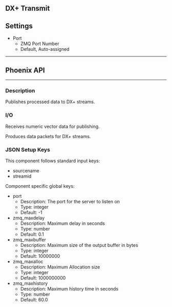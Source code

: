 ## DX+ Transmit
## Settings

- Port
    - ZMQ Port Number
    - Default, Auto-assigned
___
## Phoenix API
___
### Description

Publishes processed data to DX+ streams.

### I/O

Receives numeric vector data for publishing.

Produces data packets for DX+ streams.

### JSON Setup Keys

This component follows standard input keys:
- sourcename
- streamid

Component specific global keys:
- port
  - Description: The port for the server to listen on
  - Type: integer
  - Default: -1
- zmq_maxdelay
  - Description: Maximum delay in seconds
  - Type: number
  - Default: 0.1
- zmq_maxbuffer
  - Description: Maximum size of the output buffer in bytes
  - Type: integer
  - Default: 10000000
- zmq_maxalloc
  - Description: Maximum Allocation size
  - Type: integer
  - Default: 1000000000
- zmq_maxhistory
  - Description: Maximum history time in seconds
  - Type: number
  - Default: 60.0